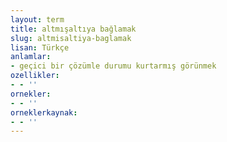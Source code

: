 ```yaml
---
layout: term
title: altmışaltıya bağlamak
slug: altmisaltiya-baglamak
lisan: Türkçe
anlamlar:
- geçici bir çözümle durumu kurtarmış görünmek
ozellikler:
- - ''
ornekler:
- - ''
orneklerkaynak:
- - ''
---
```

